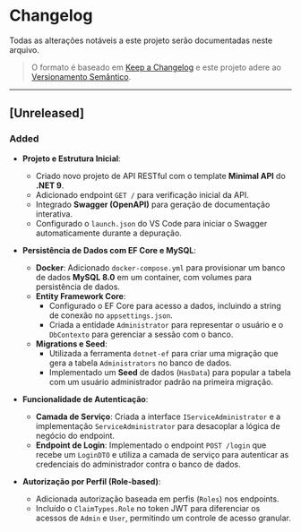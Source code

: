 # Changelog

Todas as alterações notáveis a este projeto serão documentadas neste arquivo.

> O formato é baseado em [Keep a Changelog](https://keepachangelog.com/pt-BR/1.0.0/) e este projeto adere ao [Versionamento Semântico](https://semver.org/lang/pt-BR/).

---

## [Unreleased]

### Added

- **Projeto e Estrutura Inicial**:
  - Criado novo projeto de API RESTful com o template **Minimal API** do **.NET 9**.
  - Adicionado endpoint `GET /` para verificação inicial da API.
  - Integrado **Swagger (OpenAPI)** para geração de documentação interativa.
  - Configurado o `launch.json` do VS Code para iniciar o Swagger automaticamente durante a depuração.

- **Persistência de Dados com EF Core e MySQL**:
  - **Docker**: Adicionado `docker-compose.yml` para provisionar um banco de dados **MySQL 8.0** em um container, com volumes para persistência de dados.
  - **Entity Framework Core**:
    - Configurado o EF Core para acesso a dados, incluindo a string de conexão no `appsettings.json`.
    - Criada a entidade `Administrator` para representar o usuário e o `DbContexto` para gerenciar a sessão com o banco.
  - **Migrations e Seed**:
    - Utilizada a ferramenta `dotnet-ef` para criar uma migração que gera a tabela `Administrators` no banco de dados.
    - Implementado um **Seed** de dados (`HasData`) para popular a tabela com um usuário administrador padrão na primeira migração.

- **Funcionalidade de Autenticação**:
  - **Camada de Serviço**: Criada a interface `IServiceAdministrator` e a implementação `ServiceAdministrator` para desacoplar a lógica de negócio do endpoint.
  - **Endpoint de Login**: Implementado o endpoint `POST /login` que recebe um `LoginDTO` e utiliza a camada de serviço para autenticar as credenciais do administrador contra o banco de dados.
  
- **Autorização por Perfil (Role-based)**:
  - Adicionada autorização baseada em perfis (`Roles`) nos endpoints.
  - Incluído o `ClaimTypes.Role` no token JWT para diferenciar os acessos de `Admin` e `User`, permitindo um controle de acesso granular.
